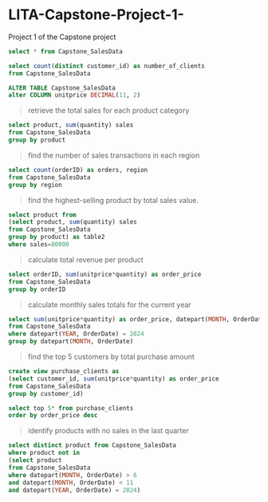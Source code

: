 # LITA-Capstone-Project-1-
Project 1 of the Capstone project

```SQL
select * from Capstone_SalesData
```
```SQL
select count(distinct customer_id) as number_of_clients
from Capstone_SalesData
```

```SQL
ALTER TABLE Capstone_SalesData
alter COLUMN unitprice DECIMAL(11, 2)
```

> retrieve the total sales for each product category

```SQL
select product, sum(quantity) sales
from Capstone_SalesData
group by product
```

> find the number of sales transactions in each region

```SQL
select count(orderID) as orders, region
from Capstone_SalesData
group by region
```

> find the highest-selling product by total sales value.

```SQL
select product from 
(select product, sum(quantity) sales
from Capstone_SalesData
group by product) as table2
where sales=80000
```

> calculate total revenue per product

```SQL
select orderID, sum(unitprice*quantity) as order_price
from Capstone_SalesData
group by orderID
```

> calculate monthly sales totals for the current year 

```SQL
select sum(unitprice*quantity) as order_price, datepart(MONTH, OrderDate) as purchase_month
from Capstone_SalesData
where datepart(YEAR, OrderDate) = 2024
group by datepart(MONTH, OrderDate)
```

> find the top 5 customers by total purchase amount 
 
 ```SQL
create view purchase_clients as
(select customer_id, sum(unitprice*quantity) as order_price
from Capstone_SalesData
group by customer_id)
```

```SQL
select top 5* from purchase_clients
order by order_price desc
```

> identify products with no sales in the last quarter

```SQL
select distinct product from Capstone_SalesData
where product not in
(select product
from Capstone_SalesData
where datepart(MONTH, OrderDate) > 6
and datepart(MONTH, OrderDate) < 11
and datepart(YEAR, OrderDate) = 2024) 
```
 
